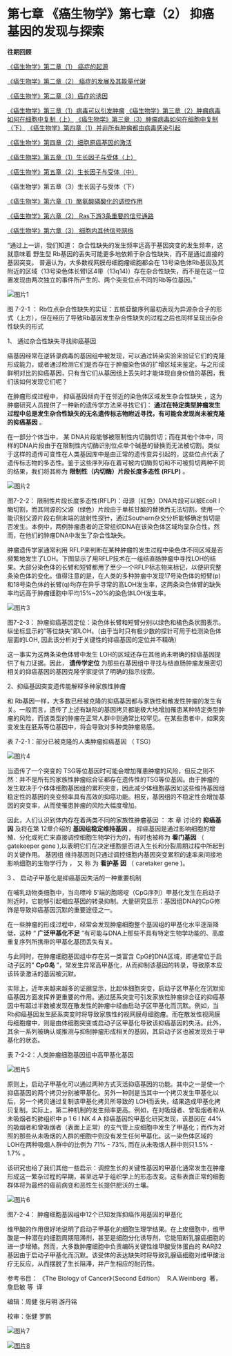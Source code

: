 # 第七章 《癌生物学》第七章（2）  抑癌基因的发现与探索

**往期回顾**
 
[《癌生物学》第二章（1） 癌症的起源](http://mp.weixin.qq.com/s?__biz=Mzg4NjA5Mzg2Mw==&mid=2247484770&idx=1&sn=a5144114b3d342408140b8c9ee234d92&chksm=cf9fa42af8e82d3c26681af84e26b7c6361e1275bfdce2edce2c4a3065871c1ce97f0649d3e4&scene=21#wechat_redirect)
 
[《癌生物学》第二章（2） 癌症的发展及其能量代谢](http://mp.weixin.qq.com/s?__biz=Mzg4NjA5Mzg2Mw==&mid=2247484805&idx=1&sn=e97e67056c1d508092127d0388c2eaf6&chksm=cf9fa4cdf8e82ddbaaabda6a2d17d32ec4ab3b7809b97006c79a707f93e35738a7216ba03b4e&scene=21#wechat_redirect)
 
[《癌生物学》第二章（3）癌症的诱因](http://mp.weixin.qq.com/s?__biz=Mzg4NjA5Mzg2Mw==&mid=2247484881&idx=1&sn=bdc85af93a48af8f3c633cbb3b27384d&chksm=cf9fa499f8e82d8f0991b6902435a029254d873ffdc446bc815fddf909f79ca094ce2729135d&scene=21#wechat_redirect)
 
[《癌生物学》第三章（1）病毒可以引发肿瘤](http://mp.weixin.qq.com/s?__biz=Mzg4NjA5Mzg2Mw==&mid=2247485009&idx=1&sn=bf13fdc034c935e967b24ea8264fae21&chksm=cf9fa719f8e82e0f8dc2a5d07a3040aad5619cccfa12509259840d02b3b7417609c8cc132d3c&scene=21#wechat_redirect)
 [《癌生物学》第三章（2）肿瘤病毒如何在细胞中复制（上）](http://mp.weixin.qq.com/s?__biz=Mzg4NjA5Mzg2Mw==&mid=2247485236&idx=1&sn=38754b14ff13c402137769797c36711b&chksm=cf9fa67cf8e82f6aa90d5232aeabf7b48bbcbc792fc807e0626046ec92f4a341bfd30cd9fd1d&scene=21#wechat_redirect) [《癌生物学》第三章（3）肿瘤病毒如何在细胞中复制（下）](http://mp.weixin.qq.com/s?__biz=Mzg4NjA5Mzg2Mw==&mid=2247485333&idx=1&sn=0748f6670320d8d5796113eb408ba01b&chksm=cf9fa6ddf8e82fcbde1175c3ed490fbcad7db352b2728e7fb0e76b0b2c08683663446d3470d2&scene=21#wechat_redirect) 
[《癌生物学》第四章（1）并非所有肿瘤都由病毒感染引起](http://mp.weixin.qq.com/s?__biz=Mzg4NjA5Mzg2Mw==&mid=2247485497&idx=2&sn=c67ed023b637d16e27bb21037e89edec&chksm=cf9fa971f8e82067c6369e04d6a56afa5c398053f08111a2f46879f990bfee32089bc42ff68b&scene=21#wechat_redirect) 

 
[《癌生物学》第四章（2）细胞原癌基因的激活](http://mp.weixin.qq.com/s?__biz=Mzg4NjA5Mzg2Mw==&mid=2247485625&idx=2&sn=fedd027b1ba76c07ed4d2af0b70069c3&chksm=cf9fa9f1f8e820e75e4bc24e8525b5436213d2ad009187877ca2a5f693573b9f5bb965741fba&scene=21#wechat_redirect)
 
[《癌生物学》第五章（1）生长因子与受体（上）](http://mp.weixin.qq.com/s?__biz=Mzg4NjA5Mzg2Mw==&mid=2247485864&idx=1&sn=9d850e610445822a84b6bd6318734094&chksm=cf9fa8e0f8e821f6e93a3c554138b82030bc5adc8d0e47e111ec3d9f0d8424c29bcd49c100c1&scene=21#wechat_redirect)
 
[《癌生物学》第五章（2）生长因子与受体（中）](http://mp.weixin.qq.com/s?__biz=Mzg4NjA5Mzg2Mw==&mid=2247485893&idx=3&sn=e4b521e3cf4ca5cb85a3686ca8bfbd40&chksm=cf9fa88df8e8219bd3ea563f1eb3fd4917188ae6c71d9a3427d3dcc30e1ffaadbafaf744c2fb&scene=21#wechat_redirect)
 
《癌生物学》第五章（3）生长因子与受体（下）
 
[《癌生物学》第六章（1）酪氨酸磷酸化的调控作用](http://mp.weixin.qq.com/s?__biz=Mzg4NjA5Mzg2Mw==&mid=2247486271&idx=2&sn=1cd38152b98c45961b1b2e95fe30a7d9&chksm=cf9faa77f8e8236176748bdc5a18442cbded1d791b7a49db5f7a64076215dab2a339f6ecf2d8&scene=21#wechat_redirect)
 
[《癌生物学》第六章（2） Ras下游3条重要的信号通路](http://mp.weixin.qq.com/s?__biz=Mzg4NjA5Mzg2Mw==&mid=2247486293&idx=2&sn=9ffda5507d1a485d9b3f289333c71af8&chksm=cf9faa1df8e8230bf23de9c88af7810c8454a6b9838d40c23cad3074d99ff397bb56e5c1b6bd&scene=21#wechat_redirect)
 
[《癌生物学》第六章（3） 细胞内其他信号网络](http://mp.weixin.qq.com/s?__biz=Mzg4NjA5Mzg2Mw==&mid=2247486528&idx=1&sn=d46485bf93b08b6ca5f6a52106ce18cd&chksm=cf9fad08f8e8241e16e7d85e350239210c93e196fa16593113968c79457f0f9dfed86d3aa845&scene=21#wechat_redirect)

“通过上一讲，我们知道： 杂合性缺失的发生频率远高于基因突变的发生频率，这就意味着 野生型 Rb基因的丢失可能更多地依赖于杂合性缺失，而不是通过直接的基因突变。 普遍认为，大多数视网膜母细胞瘤细胞都会在 13号染色体Rb基因及其附近的区域（13号染色体长臂l区4带（13q14)）存在杂合性缺失，而不是在这一位置发现由两次独立的事件所产生的、两个突变位点不同的Rb等位基因。”

![图片1](images/img_第七章_2_168_7d277373.jpg)

图 7-2-1 ： Rb位点杂合性缺失的实证：五核苷酸序列最初表现为异源杂合子的形式（上方），但在经历了导致Rb基因发生杂合性缺失的过程之后也同样呈现出杂合性缺失的形式

1、 通过杂合性缺失寻找抑癌基因

癌基因经常在逆转录病毒的基因组中被发现，可以通过转染实验来验证它们的克隆形成能力，或者通过检测它们是否存在于肿瘤染色体的扩增区域来鉴定。与之形成鲜明对比的抑癌基因，只有当它们从基因组上丢失时才能体现自身价值的基因，我们该如何发现它们呢？

在肿瘤形成过程中， 抑癌基因倾向于在邻近的染色体区域发生杂合性缺失 ，这为肿瘤研究人员提供了一种新的遗传学方法来寻找它们： **通过在特定类型肿瘤发生过程中总是发生杂合性缺失的无名遗传标志物附近寻找，有可能会发现尚未被克隆的抑癌基因** 。

在一部分个体当中， 某 DNA片段能够被限制性内切酶剪切；而在其他个体中，同样的DNA片段由于在限制性内切酶识别位点单个碱基的替换而无法被切割。类似于这样的遗传可变性在人类基因库中是由正常的遗传变异引起的，这些位点代表了遗传标志物的多态性。鉴于这些序列存在着可被内切酶剪切和不可被剪切两种不同的结果，我们将其称为 **限制性（内切酶）片段长度多态性 (RFLP)** 。

![图片2](images/img_第七章_2_168_de4dd50a.jpg)

图7-2-2： 限制性片段长度多态性(RFLP)：母源（红色）DNA片段可以被EcoR I酶切割，而其同源的父源（绿色）片段由于单核甘酸的替换而无法切割。使用一个能识别父源片段右侧末端的放射性探针，通过Southern杂交分析能够确定剪切是否发生。本例中，两例肿瘤患者的正常组织DNA在该染色体区域均呈杂合性。然而，在他们的肿瘤DNA中发生了杂合性缺失。

肿瘤遗传学家通常利用 RFLP来判断在某种肿瘤的发生过程中染色体不同区域是否频繁地发生了LOH。下图显示了用RFLP技术在一组结直肠肿瘤中寻找LOH的结果。大部分染色体的长臂和短臂都用了至少一个RFLP标志物来标记，以便研究整条染色体的变化。值得注意的是，在人类的多种肿瘤中发现17号染色体的短臂(p)和18号染色体的长臂(q)均存在异乎寻常的高LOH发生率，这两条染色体臂的缺失率均远高于肿瘤细胞中平均15%~20%的染色体LOH发生率。

![图片3](images/img_第七章_2_169_9a7bd00a.jpg)

图7-2-3： 肿瘤抑癌基因定位：染色体长臂和短臂分别以绿色和橘色条状图表示。纵坐标显示的”等位缺失”即LOH。（由于当时只有极少数的探针可用于检测染色体层面的LOH, 因此该分析对于关键性的抑癌基因的定位并不精确）

这一事实为这两条染色体臂中发生 LOH的区域还存在其他尚未明确的抑癌基因提供了有力证据。因此， **遗传学定位** 为那些在基因组中寻找与结直肠肿瘤发展密切相关的抑癌基因的基因克隆学家提供了明确的指示线索。

2、抑癌基因突变遗传能解释多种家族性肿瘤

和 Rb基因一样，大多数已经被克隆的抑癌基因都与家族性和散发性肿瘤的发生有关。一般而言，遗传了上述有缺陷的基因拷贝都能极大地增加罹患某种特定类型肿瘤的风险，而该类型的肿瘤在正常人群中则通常比较罕见。在某些患者中，如果突变发生在胚系等位基因中，将会导致对多种类肿瘤易感。

表 7-2-1：部分已被克隆的人类肿瘤抑癌基因 （ TSG）

![图片4](images/img_第七章_2_168_ed648bca.jpg)

当遗传了一个突变的 TSG等位基因时可能会增加罹患肿瘤的风险，但反之则不然：并不是所有的家族性肿瘤综合征都存在遗传性的TSG等位基因。由于肿瘤的发生取决于个体体细胞基因组的累积突变，因此减少体细胞基因如这些维持基因组稳定性的基因的突变频率具有高效的抑癌功能。相反，基因组的不稳定性会增加基因的突变率，从而使罹患肿瘤的风险大幅度增加。

因此，人们认识到体内存在着两类不同的家族性肿瘤基因 ： 本 章 讨论的 **抑癌基因** 及将在第 12章介绍的 **基因组稳定维持基因** 。 抑癌基因是通过影响细胞的增殖、分化或死亡来直接调控细胞生物学行为的，有时也被称为 **看门基因** （ gatekeeper gene ),以表明它们在决定细胞是否进入生长和分裂周期过程中所起到的关键作用。 基因组 维持基因则只通过调控细胞内基因突变累积的速率来间接地影响细胞的生物学行为 ， 又 称 为 **看护基** **因** （ caretaker gene )。

3 、 启动子甲基化是抑癌基因失活的一种重要机制

在哺乳动物类细胞中，当鸟嘌呤 5'端的胞嘧啶（CpG序列）甲基化发生在启动子附近时，它能够引起相应基因的转录抑制。大量研究显示：基因组DNA的CpG修饰是导致抑癌基因沉默的重要途径之一。

在一些肿瘤的形成过程中，经常会发现肿瘤细胞整个基因组的甲基化水平逐渐降低，这种 “ **广泛甲基化不足** ”有可能与DNA上那些不具有特定生物学功能的、高度重复序列所携带的甲基化基团丢失有关。

与此同时，在肿瘤细胞基因组中存在另一类富含 CpG的DNA区域，即通常位于启动子区的" **CpG岛** ”，常发生异常高甲基化，从而抑制该基因的转录，导致原本应该转录激活的基因被沉默。

实际上，近年来越来越多的证据显示，比起体细胞突变，启动子区甲基化在沉默抑癌基因方面发挥养更重要的作用。通过胚系突变可引发家族性肿瘤综合征的抑癌基因中有超过半数被发现在散发性的肿瘤中经由启动子区甲基化而沉默。例如，当 Rb抑癌基因发生胚系突变时将导致家族性的视网膜母细胞瘤。而在散发性视网膜母细胞瘤中，则是由体细胞突变或启动子区甲基化导致该抑癌基因的失活。此外，其余一系列被确认或推测与抑制肿瘤形成相关的基因，其启动子区也被发现处于甲基化的状态。

表 7-2-2：人类肿瘤细胞基因组中高甲基化基因

![图片5](images/img_第七章_2_170_f6ee9d50.jpg)

原则上，启动子甲基化可以通过两种方式灭活抑癌基因的功能。其中之一是使一个抑癌基因的两个拷贝分别被甲基化。另外一种则是当其中一个拷贝发生甲基化以后，另一个拷贝通过复制该甲基化拷贝所导致的 LOH而丢失，结果造成甲基化拷贝复制。实际上，第二种机制的发生频率更高。例如，在对吸烟者、曾吸烟者和从未吸烟者的肺组织中 p 1 6 I NK 4 A 抑癌基因的甲基化研究发现，该基因在 44%的吸烟者和曾吸烟者（表面上正常）的支气管上皮细胞中发生了甲基化；而作为对照的那些从未吸烟的人群的细胞中则没有发生任何甲基化。这一染色体区域的LOH在两种吸烟人群中的比例为 71% - 73%, 而在从未吸烟人群中则只1.5% - 1.7% 。

该研究也给了我们其他一些启示：调控生长的关键性基因的甲基化通常发生在肿瘤形成这一繁杂过程的早期，甚至远早于组织学上的形态改变。这些表面正常的细胞群体将为最终的癌前病变和恶性生长提供肥沃的土壤。

![图片6](images/img_第七章_2_168_f905fffa.jpg)

图7-2-4： 肿瘤细胞基因组中12个已知发挥抑癌作用基因的甲基化

维甲酸的作用很好地说明了启动子甲基化的细胞生理学结果。在上皮细胞中，维甲酸是一种潜在的细胞周期阻滞剂，甚至是细胞分化诱导剂，它能阻断乳腺癌细胞的进一步增殖。然而，大多数肿瘤细胞中负责编码关键性维甲酸受体蛋白的 RARβ2基因由于启动子甲基化而沉默。该受体的表达缺失时将导致乳腺癌细胞对维甲酸治疗无反应，从而摆脱了生长阻滞，并产生相应的耐药性。

参考书目： 《The Biology of Cancer》（Second Edition）  R.A.Weinberg  著，詹启敏 等  译

编辑：周健 张月明 游丹铭

校审：张健 罗鹏

![图片7](images/img_第七章_2_168_06a77918.jpg)

[![图片8](images/img_第七章_2_171_575602a5.jpg)]()